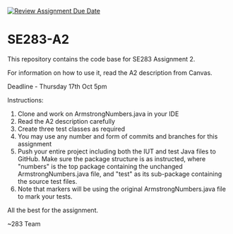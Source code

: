 [![Review Assignment Due Date](https://classroom.github.com/assets/deadline-readme-button-22041afd0340ce965d47ae6ef1cefeee28c7c493a6346c4f15d667ab976d596c.svg)](https://classroom.github.com/a/_GrqX01V)
# SE283-A2

This repository contains the code base for SE283 Assignment 2.

For information on how to use it, read the A2 description from Canvas. 

Deadline - Thursday 17th Oct 5pm

Instructions:

1. Clone and work on ArmstrongNumbers.java in your IDE
2. Read the A2 description carefully 
3. Create three test classes as required
4. You may use any number and form of commits and branches for this assignment
5. Push your entire project including both the IUT and test Java files to GitHub. Make sure the package structure is as instructed, where "numbers" is the top package containing the unchanged ArmstrongNumbers.java file, and "test" as its sub-package containing the source test files. 
6. Note that markers will be using the original ArmstrongNumbers.java file to mark your tests.

All the best for the assignment.

~283 Team
